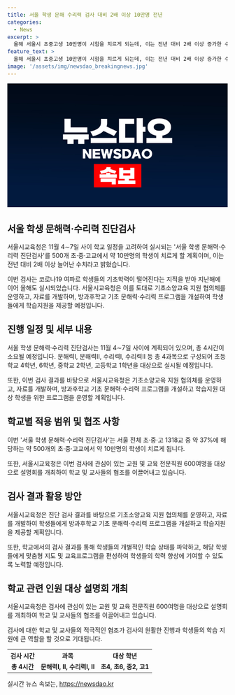 ```yaml
---
title: 서울 학생 문해 수리력 검사 대비 2배 이상 10만명 전년
categories:
  - News
excerpt: >
  올해 서울시 초중고생 10만명이 시험을 치르게 되는데, 이는 전년 대비 2배 이상 증가한 수치다. 11월 4∼7일에 실시되는 서울 학생 문해력·수리력 진단검사는 총 4시간 동안 진행되며, 초4, 초6, 중2, 고1을 대상으로 한다. 이 검사는 코로나19 여파로 인해 도입되었는데, 검사 결과를 토대로 기초소양교육 지원 협의체를 운영하고 방과후학교 기초 프로그램을 개설하며, 학생들을 지원할 계획이다. 서울시교육청은 검사에 관심이 있는 교원 및 교육 전문직원을 위한 설명회도 개최할 예정이다.
feature_text: >
  올해 서울시 초중고생 10만명이 시험을 치르게 되는데, 이는 전년 대비 2배 이상 증가한 수치다. 11월 4∼7일에 실시되는 서울 학생 문해력·수리력 진단검사는 총 4시간 동안 진행되며, 초4, 초6, 중2, 고1을 대상으로 한다. 이 검사는 코로나19 여파로 인해 도입되었는데, 검사 결과를 토대로 기초소양교육 지원 협의체를 운영하고 방과후학교 기초 프로그램을 개설하며, 학생들을 지원할 계획이다. 서울시교육청은 검사에 관심이 있는 교원 및 교육 전문직원을 위한 설명회도 개최할 예정이다.
image: '/assets/img/newsdao_breakingnews.jpg'
---
```


<p><img src="/assets/img/newsdao_breakingnews.jpg" alt="koreaapp 속보" /></p>

<h2 data-ke-size="size26">서울 학생 문해력·수리력 진단검사</h2>

<p>서울시교육청은 11월 4∼7일 사이 학교 일정을 고려하여 실시되는 '서울 학생 문해력·수리력 진단검사'를 500개 초·중·고교에서 약 10만명의 학생이 치르게 할 계획이며, 이는 전년 대비 2배 이상 늘어난 수치라고 밝혔습니다.</p>

<p data-ke-size="size16">이번 검사는 코로나19 여파로 학생들의 기초학력이 떨어진다는 지적을 받아 지난해에 이어 올해도 실시되었습니다. 서울시교육청은 이를 토대로 기초소양교육 지원 협의체를 운영하고, 자료를 개발하며, 방과후학교 기초 문해력·수리력 프로그램을 개설하여 학생들에게 학습지원을 제공할 예정입니다.</p>

<h2 data-ke-size="size26">진행 일정 및 세부 내용</h2>

<p>서울 학생 문해력·수리력 진단검사는 11월 4∼7일 사이에 계획되어 있으며, 총 4시간이 소요될 예정입니다. 문해력Ⅰ, 문해력Ⅱ, 수리력Ⅰ, 수리력Ⅱ 등 총 4과목으로 구성되어 초등학교 4학년, 6학년, 중학교 2학년, 고등학교 1학년을 대상으로 실시될 예정입니다.</p>

<p data-ke-size="size16">또한, 이번 검사 결과를 바탕으로 서울시교육청은 기초소양교육 지원 협의체를 운영하고, 자료를 개발하며, 방과후학교 기초 문해력·수리력 프로그램을 개설하고 학습지원 대상 학생을 위한 프로그램을 운영할 계획입니다.</p>

<h2 data-ke-size="size26">학교별 적용 범위 및 협조 사항</h2>

<p>이번 '서울 학생 문해력·수리력 진단검사'는 서울 전체 초·중·고 1318교 중 약 37%에 해당하는 약 500개의 초·중·고교에서 약 10만명의 학생이 치르게 됩니다.</p>

<p data-ke-size="size16">또한, 서울시교육청은 이번 검사에 관심이 있는 교원 및 교육 전문직원 600여명을 대상으로 설명회를 개최하여 학교 및 교사들의 협조를 이끌어내고 있습니다.</p>

<h2 data-ke-size="size26">검사 결과 활용 방안</h2>

<p>서울시교육청은 진단 검사 결과를 바탕으로 기초소양교육 지원 협의체를 운영하고, 자료를 개발하여 학생들에게 방과후학교 기초 문해력·수리력 프로그램을 개설하고 학습지원을 제공할 계획입니다.</p>

<p data-ke-size="size16">또한, 학교에서의 검사 결과를 통해 학생들의 개별적인 학습 상태를 파악하고, 해당 학생들에게 맞춤형 지도 및 교육프로그램을 편성하여 학생들의 학력 향상에 기여할 수 있도록 노력할 예정입니다.</p>

<h2 data-ke-size="size26">학교 관련 인원 대상 설명회 개최</h2>

<p>서울시교육청은 검사에 관심이 있는 교원 및 교육 전문직원 600여명을 대상으로 설명회를 개최하여 학교 및 교사들의 협조를 이끌어내고 있습니다.</p>

<p data-ke-size="size16">검사에 대한 학교 및 교사들의 적극적인 협조가 검사의 원활한 진행과 학생들의 학습 지원에 큰 역할을 할 것으로 기대됩니다.</p>

<table>
    <tr>
        <th>검사 시간</th>
        <th>과목</th>
        <th>대상 학년</th>
    </tr>
    <tr>
        <td style="text-align: center; height: 17px;"><b>총 4시간</b></td>
        <td style="text-align: center; height: 17px;"><b>문해력Ⅰ, Ⅱ, 수리력Ⅰ, Ⅱ</b></td>
        <td style="text-align: center; height: 17px;"><b>초4, 초6, 중2, 고1</b></td>
    </tr>
</table>
실시간 뉴스 속보는, <a href="https://newsdao.kr" rel="dofollow">https://newsdao.kr</a>


